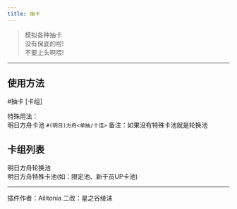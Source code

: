 ```yaml
---
title: 抽卡
---
```

> 模拟各种抽卡<br/>
> 没有保底的啦!<br/>
> 不要上头啊喂!

---
## 使用方法
\#抽卡 [卡组]

特殊用法：<br/>
明日方舟卡池 `#(明日)方舟<单抽/十连>` 备注：如果没有特殊卡池就是轮换池

## 卡组列表
明日方舟轮换池<br/>
明日方舟特殊卡池(如：限定池、新干员UP卡池)<br/>

---
插件作者：Ailitonia
二改：星之谷绫沫